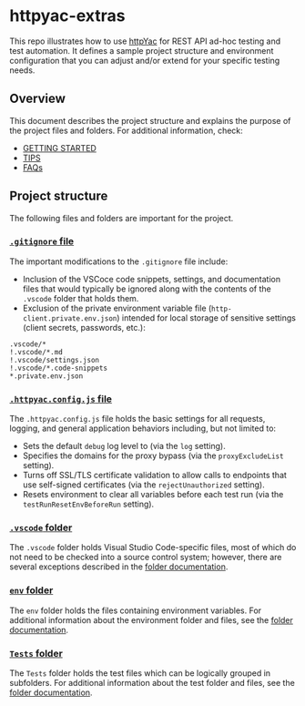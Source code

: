 # httpyac-extras

This repo illustrates how to use [httpYac](https://httpyac.github.io/) for REST API ad-hoc testing and test automation. It defines a sample project structure and environment configuration that you can adjust and/or extend for your specific testing needs.

## Overview

This document describes the project structure and explains the purpose of the project files and folders. For additional information, check:

- [GETTING STARTED](<GETTING STARTED.md>)
- [TIPS](TIPS.md)
- [FAQs](FAQs.md)

## Project structure

The following files and folders are important for the project.

### [`.gitignore` file](.gitignore)

The important modifications to the `.gitignore` file include:

- Inclusion of the VSCoce code snippets, settings, and documentation files that would typically be ignored along with the contents of the `.vscode` folder that holds them.
- Exclusion of the private environment variable file (`http-client.private.env.json`) intended for local storage of sensitive settings (client secrets, passwords, etc.):

```text
.vscode/*
!.vscode/*.md
!.vscode/settings.json
!.vscode/*.code-snippets
*.private.env.json
```

### [`.httpyac.config.js` file](.httpyac.config.js)

The `.httpyac.config.js` file holds the basic settings for all requests, logging, and general application behaviors including, but not limited to:

- Sets the default `debug` log level to (via the `log` setting).
- Specifies the domains for the proxy bypass (via the `proxyExcludeList` setting).
- Turns off SSL/TLS certificate validation to allow calls to endpoints that use self-signed certificates (via the `rejectUnauthorized` setting).
- Resets environment to clear all variables before each test run (via the `testRunResetEnvBeforeRun` setting).

### [`.vscode` folder](.vscode)

The `.vscode` folder holds Visual Studio Code-specific files, most of which do not need to be checked into a source control system; however, there are several exceptions described in the [folder documentation](.vscode).

### [`env` folder](env)

The `env` folder holds the files containing environment variables. For additional information about the environment folder and files, see the [folder documentation](env).

### [`Tests` folder](Tests)

The `Tests` folder holds the test files which can be logically grouped in subfolders. For additional information about the test folder and files, see the [folder documentation](Tests).
